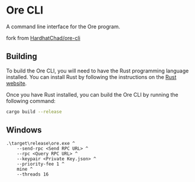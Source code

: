 # Ore CLI 

A command line interface for the Ore program.

fork from [HardhatChad/ore-cli](HardhatChad/ore-cli)

## Building

To build the Ore CLI, you will need to have the Rust programming language installed. You can install Rust by following the instructions on the [Rust website](https://www.rust-lang.org/tools/install).

Once you have Rust installed, you can build the Ore CLI by running the following command:

```sh
cargo build --release
```

## Windows

```
.\target\release\ore.exe ^
    --send-rpc <Send RPC URL> ^
	--rpc <Query RPC URL> ^
    --keypair <Private Key.json> ^
    --priority-fee 1 ^
    mine ^
    --threads 16
```